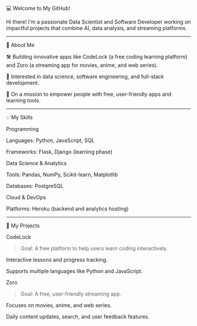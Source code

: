 
💻 Welcome to My GitHub!

Hi there! I'm a passionate Data Scientist and Software Developer working on impactful projects that combine AI, data analysis, and streaming platforms.


---

🚀 About Me

🛠️ Building innovative apps like CodeLock (a free coding learning platform) and Zoro (a streaming app for movies, anime, and web series).

🌟 Interested in data science, software engineering, and full-stack development.

🎯 On a mission to empower people with free, user-friendly apps and learning tools.



---

💡 My Skills

Programming

Languages: Python, JavaScript, SQL

Frameworks: Flask, Django (learning phase)


Data Science & Analytics

Tools: Pandas, NumPy, Scikit-learn, Matplotlib

Databases: PostgreSQL


Cloud & DevOps

Platforms: Heroku (backend and analytics hosting)



---

🌟 My Projects

CodeLock

> Goal: A free platform to help users learn coding interactively.



Interactive lessons and progress tracking.

Supports multiple languages like Python and JavaScript.


Zoro

> Goal: A free, user-friendly streaming app.



Focuses on movies, anime, and web series.

Daily content updates, search, and user feedback features.



<!---
ManthanDk27/ManthanDk27 is a ✨ special ✨ repository because its `README.md` (this file) appears on your GitHub profile.
You can click the Preview link to take a look at your changes.
--->
